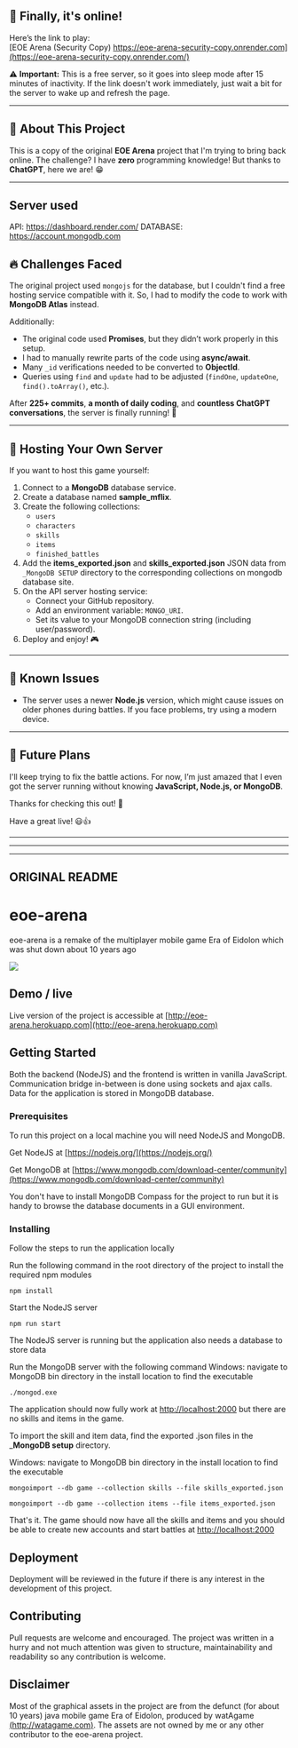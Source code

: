 ## 🎉 Finally, it's online!  

Here’s the link to play:  
[EOE Arena (Security Copy) https://eoe-arena-security-copy.onrender.com](https://eoe-arena-security-copy.onrender.com/)  

⚠ **Important:** This is a free server, so it goes into sleep mode after 15 minutes of inactivity. If the link doesn't work immediately, just wait a bit for the server to wake up and refresh the page.  

---

## 📌 About This Project  

This is a copy of the original **EOE Arena** project that I'm trying to bring back online. The challenge? I have **zero** programming knowledge! But thanks to **ChatGPT**, here we are! 😁  

---
## Server used
API: https://dashboard.render.com/
DATABASE: https://account.mongodb.com

## 🔥 Challenges Faced  

The original project used `mongojs` for the database, but I couldn't find a free hosting service compatible with it. So, I had to modify the code to work with **MongoDB Atlas** instead.  

Additionally:  
- The original code used **Promises**, but they didn’t work properly in this setup.  
- I had to manually rewrite parts of the code using **async/await**.  
- Many `_id` verifications needed to be converted to **ObjectId**.  
- Queries using `find` and `update` had to be adjusted (`findOne`, `updateOne`, `find().toArray()`, etc.).  

After **225+ commits**, **a month of daily coding**, and **countless ChatGPT conversations**, the server is finally running! 🎉  

---

## 🚀 Hosting Your Own Server  

If you want to host this game yourself:  
1. Connect to a **MongoDB** database service.  
2. Create a database named **sample_mflix**.  
3. Create the following collections:  
   - `users`  
   - `characters`  
   - `skills`  
   - `items`  
   - `finished_battles`  
4. Add the **items_exported.json** and **skills_exported.json** JSON data from `_MongoDB SETUP` directory to the corresponding collections on mongodb database site.  
5. On the API server hosting service:  
   - Connect your GitHub repository.  
   - Add an environment variable: `MONGO_URI`.  
   - Set its value to your MongoDB connection string (including user/password).  
6. Deploy and enjoy! 🎮  

---

## 🚨 Known Issues  

- The server uses a newer **Node.js** version, which might cause issues on older phones during battles. If you face problems, try using a modern device.  

---

## 🔮 Future Plans  

I'll keep trying to fix the battle actions. For now, I’m just amazed that I even got the server running without knowing **JavaScript, Node.js, or MongoDB**.  

Thanks for checking this out! 🎉  

Have a great live! 😃👍


------------
---
------------

## ORIGINAL README

# eoe-arena

eoe-arena is a remake of the multiplayer mobile game Era of Eidolon which was shut down about 10 years ago

![](eoe-arena-demo.gif)

## Demo / live

Live version of the project is accessible at [http://eoe-arena.herokuapp.com](http://eoe-arena.herokuapp.com)

## Getting Started

Both the backend (NodeJS) and the frontend is written in vanilla JavaScript. Communication bridge in-between is done using sockets and ajax calls. Data for the application is stored in MongoDB database.

### Prerequisites

To run this project on a local machine you will need NodeJS and MongoDB.


Get NodeJS at [https://nodejs.org/](https://nodejs.org/)

Get MongoDB at [https://www.mongodb.com/download-center/community](https://www.mongodb.com/download-center/community)



You don't have to install MongoDB Compass for the project to run but it is handy to browse the database documents in a GUI environment. 

### Installing

Follow the steps to run the application locally

Run the following command in the root directory of the project to install the required npm modules

```
npm install
```

Start the NodeJS server

```
npm run start
```

The NodeJS server is running but the application also needs a database to store data

Run the MongoDB server with the following command
Windows: navigate to MongoDB bin directory in the install location to find the executable

```
./mongod.exe
```

The application should now fully work at [http://localhost:2000](http://localhost:2000) but there are no skills and items in the game.

To import the skill and item data, find the exported .json files in the ___MongoDB setup__ directory.

Windows: navigate to MongoDB bin directory in the install location to find the executable

```
mongoimport --db game --collection skills --file skills_exported.json
```
```
mongoimport --db game --collection items --file items_exported.json
```

That's it. The game should now have all the skills and items and you should be able to create new accounts and start battles at [http://localhost:2000](http://localhost:2000)

## Deployment

Deployment will be reviewed in the future if there is any interest in the development of this project.

## Contributing

Pull requests are welcome and encouraged. The project was written in a hurry and not much attention was given to structure, maintainability and readability so any contribution is welcome.

## Disclaimer

Most of the graphical assets in the project are from the defunct (for about 10 years) java mobile game Era of Eidolon, produced by watAgame [(http://watagame.com)](http://watagame.com). The assets are not owned by me or any other contributor to the eoe-arena project.
